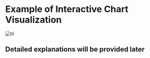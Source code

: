 # Example of Interactive Chart Visualization

![til](https://github.com/anastasiia-belova/Visualizations/blob/main/Interactive%20chart/Interactive_chart.gif)

## Detailed explanations will be provided later
